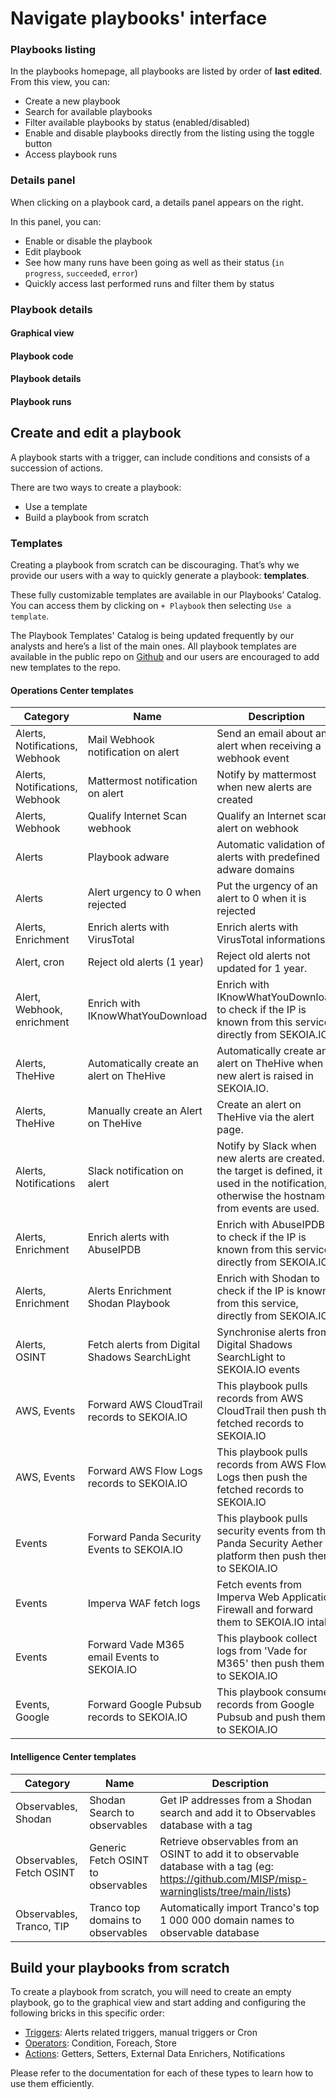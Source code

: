 # Navigate playbooks' interface

### Playbooks listing

In the playbooks homepage, all playbooks are listed by order of **last edited**. From this view, you can: 

- Create a new playbook
- Search for available playbooks
- Filter available playbooks by status (enabled/disabled)
- Enable and disable playbooks directly from the listing using the toggle button
- Access playbook runs

### Details panel

When clicking on a playbook card, a details panel appears on the right. 

In this panel, you can: 

- Enable or disable the playbook
- Edit playbook
- See how many runs have been going as well as their status (`in progress`, `succeede`d, `error`)
- Quickly access last performed runs and filter them by status

### Playbook details

#### Graphical view

#### Playbook code

#### Playbook details 

#### Playbook runs

## Create and edit a playbook

A playbook starts with a trigger, can include conditions and consists of a succession of actions. 

There are two ways to create a playbook: 

- Use a template 
- Build a playbook from scratch

### Templates

Creating a playbook from scratch can be discouraging. That’s why we provide our users with a way to quickly generate a playbook: **templates**. 

These fully customizable templates are available in our Playbooks’ Catalog. You can access them by clicking on `+ Playbook` then selecting `Use a template`. 

The Playbook Templates' Catalog is being updated frequently by our analysts and here’s a list of the main ones. All playbook templates are available in the public repo on [Github](https://github.com/SEKOIA-IO/Community/tree/main/playbooks/templates) and our users are encouraged to add new templates to the repo.

#### Operations Center templates

| Category | Name | Description |
| --- | --- | --- |
| Alerts, Notifications, Webhook | Mail Webhook notification on alert | Send an email about an alert when receiving a webhook event |
| Alerts, Notifications, Webhook | Mattermost notification on alert | Notify by mattermost when new alerts are created |
| Alerts, Webhook | Qualify Internet Scan webhook | Qualify an Internet scan alert on webhook |
| Alerts | Playbook adware | Automatic validation of alerts with predefined adware domains |
| Alerts | Alert urgency to 0 when rejected | Put the urgency of an alert to 0 when it is rejected |
| Alerts, Enrichment | Enrich alerts with VirusTotal | Enrich alerts with VirusTotal informations |
| Alert, cron | Reject old alerts (1 year) | Reject old alerts not updated for 1 year. |
| Alert, Webhook, enrichment | Enrich with IKnowWhatYouDownload | Enrich with IKnowWhatYouDownload to check if the IP is known from this service, directly from SEKOIA.IO. |
| Alerts, TheHive | Automatically create an alert on TheHive | Automatically create an alert on TheHive when a new alert is raised in SEKOIA.IO. |
| Alerts, TheHive | Manually create an Alert on TheHive | Create an alert on TheHive via the alert page. |
| Alerts, Notifications | Slack notification on alert | Notify by Slack when new alerts are created. If the target is defined, it is used in the notification, otherwise the hostnames from events are used. |
| Alerts, Enrichment | Enrich alerts with AbuseIPDB | Enrich with AbuseIPDB to check if the IP is known from this service, directly from SEKOIA.IO. |
| Alerts, Enrichment | Alerts Enrichment Shodan Playbook | Enrich with Shodan to check if the IP is known from this service, directly from SEKOIA.IO. |
| Alerts, OSINT | Fetch alerts from Digital Shadows SearchLight | Synchronise alerts from Digital Shadows SearchLight to SEKOIA.IO events |
| AWS, Events | Forward AWS CloudTrail records to SEKOIA.IO | This playbook pulls records from AWS CloudTrail then push the fetched records to SEKOIA.IO |
| AWS, Events | Forward AWS Flow Logs records to SEKOIA.IO | This playbook pulls records from AWS Flow Logs then push the fetched records to SEKOIA.IO |
| Events | Forward Panda Security Events to SEKOIA.IO | This playbook pulls security events from the Panda Security Aether platform then push them to SEKOIA.IO |
| Events | Imperva WAF fetch logs | Fetch events from Imperva Web Application Firewall and forward them to SEKOIA.IO intake |
| Events | Forward Vade M365 email Events to SEKOIA.IO | This playbook collect logs from 'Vade for M365' then push them to SEKOIA.IO |
| Events, Google | Forward Google Pubsub records to SEKOIA.IO | This playbook consumes records from Google Pubsub and push them to SEKOIA.IO |

#### Intelligence Center templates

| Category | Name | Description |
| --- | --- | --- |
| Observables, Shodan | Shodan Search to observables | Get IP addresses from a Shodan search and add it to Observables database with a tag |
| Observables, Fetch OSINT | Generic Fetch OSINT to observables | Retrieve observables from an OSINT to add it to observable database with a tag (eg: https://github.com/MISP/misp-warninglists/tree/main/lists) |
| Observables, Tranco, TIP  | Tranco top domains to observables | Automatically import Tranco's top 1 000 000 domain names to observable database |

## Build your playbooks from scratch

To create a playbook from scratch, you will need to create an empty playbook, go to the graphical view and start adding and configuring the following bricks in this specific order:

- [Triggers](triggers.md): Alerts related triggers, manual triggers or Cron
- [Operators](operators.md): Condition, Foreach, Store
- [Actions](actions.md): Getters, Setters, External Data Enrichers, Notifications

Please refer to the documentation for each of these types to learn how to use them efficiently. 
